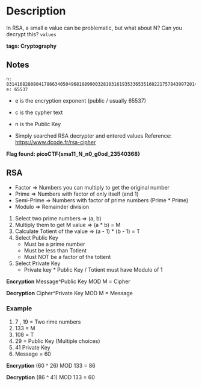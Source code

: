 # Description
In RSA, a small e value can be problematic, but what about N? Can you decrypt this? `values`

**tags: Cryptography**

## Notes
```c: 240986837130071017759137533082982207147971245672412893755780400885108149004760496
n: 831416828080417866340504968188990032810316193533653516022175784399720141076262857
e: 65537 
```

- e is the encryption exponent (public / usually 65537)
- c is the cypher text
- n is the Public Key

- Simply searched RSA decrypter and entered values
Reference: https://www.dcode.fr/rsa-cipher

**Flag found: picoCTF{sma11_N_n0_g0od_23540368}**

## RSA
- Factor => Numbers you can multiply to get the original number
- Prime => Numbers with factor of  only itself (and 1)
- Semi-Prime => Numbers with factor of prime numbers (Prime * Prime)
- Modulo => Remainder division

1. Select two prime numbers => (a, b) 
2. Multiply them to get M value => (a * b) = M
3. Calculate Totient of the value => (a - 1) * (b - 1) = T
4. Select Public Key 
    - Must be a prime number
    - Must be less than Totient
    - Must NOT be a factor of the totient
5. Select Private Key
    - Private key * Public Key / Totient must have Modulo of 1

**Encryption**
Message^Public Key MOD M = Cipher

**Decryption**
Cipher^Private Key MOD M = Message

### Example
1. 7 , 19 = Two rime numbers
2. 133 = M
3. 108 = T
4. 29 = Public Key (Multiple choices)
5. 41 Private Key
6. Message = 60

**Encryption**
(60 ^ 26) MOD 133 = 86

**Decryption**
(86 ^ 41) MOD 133 = 60